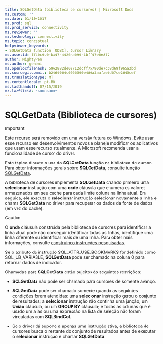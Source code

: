 ```yaml
---
title: SQLGetData (biblioteca de cursores) | Microsoft Docs
ms.custom: ''
ms.date: 01/19/2017
ms.prod: sql
ms.prod_service: connectivity
ms.reviewer: ''
ms.technology: connectivity
ms.topic: conceptual
helpviewer_keywords:
- SQLGetData function [ODBC], Cursor Library
ms.assetid: ff40c9c0-b847-4426-a099-1bff47e6e872
author: MightyPen
ms.author: genemi
ms.openlocfilehash: 5962882de08712dcff75790de7c58d69f965a3bd
ms.sourcegitcommit: b2464064c0566590e486a3aafae6d67ce2645cef
ms.translationtype: MT
ms.contentlocale: pt-BR
ms.lasthandoff: 07/15/2019
ms.locfileid: "68086380"
---
```

# <a name="sqlgetdata-cursor-library"></a>SQLGetData (Biblioteca de cursores)
> [!IMPORTANT]  
>  Este recurso será removido em uma versão futura do Windows. Evite usar esse recurso em desenvolvimentos novos e planeje modificar os aplicativos que usam esse recurso atualmente. A Microsoft recomenda usar a funcionalidade de cursor do driver.  
  
 Este tópico discute o uso do **SQLGetData** função na biblioteca de cursor. Para obter informações gerais sobre **SQLGetData**, consulte [função SQLGetData](../../../odbc/reference/syntax/sqlgetdata-function.md).  
  
 A biblioteca de cursores implementa **SQLGetData** criando primeiro uma **selecionar** instrução com uma **onde** cláusula que enumera os valores armazenados em seu cache para cada limite coluna na linha atual. Em seguida, ele executa o **selecionar** instrução selecionar novamente a linha e chama **SQLGetData** no driver para recuperar os dados da fonte de dados (em vez do cache).  
  
> [!CAUTION]  
>  O **onde** cláusula construída pela biblioteca de cursores para identificar a linha atual pode não conseguir identificar todas as linhas, identifique uma linha diferente ou identificar mais de uma linha. Para obter mais informações, consulte [construindo instruções pesquisadas](../../../odbc/reference/appendixes/constructing-searched-statements.md).  
  
 Se o atributo da instrução SQL_ATTR_USE_BOOKMARKS for definido como SQL_UB_VARIABLE, **SQLGetData** pode ser chamado na coluna 0 para retornar dados de indicador.  
  
 Chamadas para **SQLGetData** estão sujeitos às seguintes restrições:  
  
-   **SQLGetData** não pode ser chamado para cursores de somente avanço.  
  
-   **SQLGetData** pode ser chamado somente quando as seguintes condições forem atendidas: uma **selecionar** instrução gerou o conjunto de resultados; a **selecionar** instrução não continha uma junção, um  **União** cláusula, ou um **GROUP BY** cláusula; e todas as colunas que é usado um alias ou uma expressão na lista de seleção não foram vinculadas com **SQLBindCol**.  
  
-   Se o driver dá suporte a apenas uma instrução ativa, a biblioteca de cursores busca o restante do conjunto de resultados antes de executar o **selecionar** instrução e chamar **SQLGetData**.
